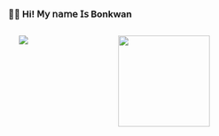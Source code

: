 <h3 align="center">
👋🏻 Hi! 𝖬𝗒 𝗇𝖺𝗆𝖾 𝖨𝗌 Bonkwan
</h3>
<h2 align="center">
  <img src="http://mazassumnida.wtf/api/v2/generate_badge?boj=rnqhscjf3333">
<img align='right' src="https://github-readme-stats.vercel.app/api?username=rnqhscjf3333" height="165">

</h3>
